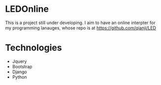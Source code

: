 # LEDOnline
This is a project still under developing. I aim to have an online interpter for my programming lanauges, whose repo is at https://github.com/qianji/LED
# Technologies
 - Jquery
 - Bootstrap
 - Django
 - Python
